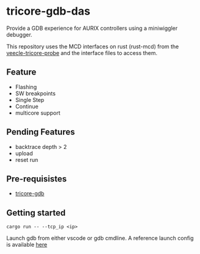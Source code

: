 # tricore-gdb-das
Provide a GDB experience for AURIX controllers using a miniwiggler debugger.

This repository uses the MCD interfaces on rust (rust-mcd) from the [veecle-tricore-probe](https://github.com/veecle/tricore-probe) and the interface files to access them.

## Feature
- Flashing
- SW breakpoints
- Single Step
- Continue
- multicore support

## Pending Features
- backtrace depth > 2
- upload
- reset run

## Pre-requisistes
- [tricore-gdb](https://github.com/NoMore201/tricore-gdb.git)

## Getting started

```
cargo run -- --tcp_ip <ip>
```
Launch gdb from either vscode or gdb cmdline. A reference launch config is available [here](docs/launch.json)
